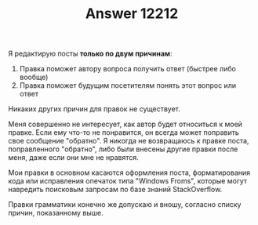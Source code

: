 ﻿---
title: "Answer 12212"
se.owner.user_id: 373567
se.owner.display_name: "aepot"
se.owner.link: "https://ru.meta.stackoverflow.com/users/373567/aepot"
se.answer_id: 12212
se.question_id: 12205
se.post_type: answer
se.is_accepted: False
---
<p>Я редактирую посты <strong>только по двум причинам</strong>:</p>
<ol>
<li>Правка поможет автору вопроса получить ответ (быстрее либо вообще)</li>
<li>Правка поможет будущим посетителям понять этот вопрос или ответ</li>
</ol>
<p>Никаких других причин для правок не существует.</p>
<p>Меня совершенно не интересует, как автор будет относиться к моей правке. Если ему что-то не понравится, он всегда может поправить свое сообщение &quot;обратно&quot;. Я никогда не возвращаюсь к правке поста, поправленного &quot;обратно&quot;, либо были внесены другие правки после меня, даже если они мне не нравятся.</p>
<p>Мои правки в основном касаются оформления поста, форматирования кода или исправления опечаток типа &quot;Windows Froms&quot;, которые могут навредить поисковым запросам по базе знаний StackOverflow.</p>
<p>Правки грамматики конечно же допускаю и вношу, согласно списку причин, показанному выше.</p>
